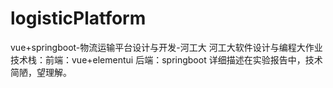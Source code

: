 # logisticPlatform
vue+springboot-物流运输平台设计与开发-河工大
河工大软件设计与编程大作业
技术栈：前端：vue+elementui 后端：springboot
详细描述在实验报告中，技术简陋，望理解。

